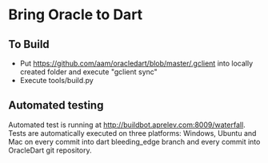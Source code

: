 Bring Oracle to Dart
===


To Build
---

- Put https://github.com/aam/oracledart/blob/master/.gclient into locally created folder and execute "gclient sync"
- Execute tools/build.py

Automated testing
---

Automated test is running at http://buildbot.aprelev.com:8009/waterfall.
Tests are automatically executed on three platforms: Windows, Ubuntu and Mac on every commit into dart bleeding_edge branch and every commit into OracleDart git repository.
